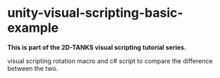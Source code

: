 # unity-visual-scripting-basic-example
**This is part of the 2D-TANKS visual scripting tutorial series.**

visual scripting rotation macro and c# script to compare the difference between the two.
